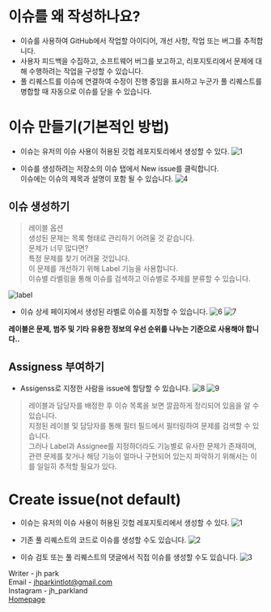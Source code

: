# 이슈를 왜 작성하나요?

- 이슈를 사용하여 GitHub에서 작업할 아이디어, 개선 사항, 작업 또는 버그를 추적합니다.
- 사용자 피드백을 수집하고, 소프트웨어 버그를 보고하고, 리포지토리에서 문제에 대해 수행하려는 작업을 구성할 수 있습니다.
- 풀 리퀘스트를 이슈에 연결하여 수정이 진행 중임을 표시하고 누군가 풀 리퀘스트를 병합할 때 자동으로 이슈를 닫을 수 있습니다.


# 이슈 만들기(기본적인 방법)
- 이슈는 유저의 이슈 사용이 허용된 깃헙 레포지토리에서 생성할 수 있다.
![1](https://yagom.net/wp-content/uploads/hm_bbpui/7448/jodatqfsl12k6nv2maqeg1j4lhw0m2vg.png)

- 이슈를 생성하려는 저장소의 이슈 탭에서 New issue를 클릭합니다.  
이슈에는 이슈의 제목과 설명이 포함 될 수 있습니다.
![4](https://yagom.net/wp-content/uploads/hm_bbpui/7448/fdaxdf1v25gsx0tpe1s5763d9uzei211.png)



## 이슈 생성하기

> 레이블 옵션   
생성된 문제는 목록 형태로 관리하기 어려울 것 같습니다.  
문제가 너무 많다면?  
특정 문제를 찾기 어려울 것입니다.    
이 문제를 개선하기 위해 Label 기능을 사용합니다.  
이슈별 라벨링을 통해 이슈를 검색하고 이슈별로 주제를 분류할 수 있습니다.  

![label](https://yagom.net/wp-content/uploads/hm_bbpui/7448/hgfte6t104cxay1hht9w5k9cpklku5af.png)

- 이슈 상세 페이지에서 생성된 라벨로 이슈를 지정할 수 있습니다.
![6](https://yagom.net/wp-content/uploads/hm_bbpui/7448/ezkcvgn4mjlc3zr8h1p7w14mx63wh5dk.png)
![7](https://yagom.net/wp-content/uploads/hm_bbpui/7448/7rzvpkuwz40tj11pvvh8s7wpd2cb5xs1.png)

**레이블은 문제, 범주 및 기타 유용한 정보의 우선 순위를 나누는 기준으로 사용해야 합니다..**


## Assigness 부여하기

- Assigenss로 지정한 사람을 issue에 할당할 수 있습니다.
![8](https://yagom.net/wp-content/uploads/hm_bbpui/7448/idui4ibrq4j87nxwvimb2geuoua8my8z.png)
![9](https://yagom.net/wp-content/uploads/hm_bbpui/7448/6xf9z08r429g8qpwet4xaw884d9vp42w.png)
 
>레이블과 담당자를 배정한 후 이슈 목록을 보면 깔끔하게 정리되어 있음을 알 수 있습니다.  
지정된 레이블 및 담당자를 통해 필터 필드에서 필터링하여 문제를 검색할 수 있습니다.  
그러나 Label과 Assignee를 지정하더라도 기능별로 유사한 문제가 존재하며, 관련 문제를 찾거나 해당 기능이 얼마나 구현되어 있는지 파악하기 위해서는 이를 일일히 추적할 필요가 있다.


# Create issue(not default)

- 이슈는 유저의 이슈 사용이 허용된 깃헙 레포지토리에서 생성할 수 있다.
![1](https://yagom.net/wp-content/uploads/hm_bbpui/7448/jodatqfsl12k6nv2maqeg1j4lhw0m2vg.png)

- 기존 풀 리퀘스트의 코드로 이슈를 생성할 수도 있습니다.
![2](https://yagom.net/wp-content/uploads/hm_bbpui/7448/ptutb8rpnlvssjwk1itg1lni2s3xw3je.png)

- 이슈 검토 또는 풀 리퀘스트의 댓글에서 직접 이슈를 생성할 수도 있습니다.
 ![3](https://yagom.net/wp-content/uploads/hm_bbpui/7448/0q0nu8nxh8qrkgk922heaf3pgtu0vezk.png)

Writer - jh park  
Email - jhparkintlot@gmail.com  
Instagram - jh_parkland  
[Homepage](https://www.jhpark.org/)